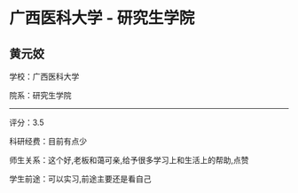 # 广西医科大学 - 研究生学院

## 黄元姣

学校：广西医科大学

院系：研究生学院

* * *

评分：3.5

科研经费：目前有点少

师生关系：这个好,老板和蔼可亲,给予很多学习上和生活上的帮助,点赞

学生前途：可以实习,前途主要还是看自己